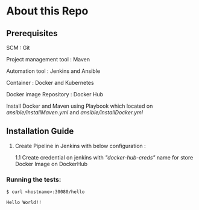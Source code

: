 # About this Repo

## Prerequisites

SCM : Git 

Project management tool : Maven

Automation tool : Jenkins and Ansible

Container : Docker and Kubernetes

Docker image Repository : Docker Hub

Install Docker and Maven using Playbook which located on *ansible/installMaven.yml* and *ansible/installDocker.yml*

## Installation Guide 

1. Create Pipeline in Jenkins with below configuration :

	1.1 Create credential on jenkins with *"docker-hub-creds"* name for store Docker Image on DockerHub
	
### Running the tests:

```
$ curl <hostname>:30080/hello

Hello World!!
```
